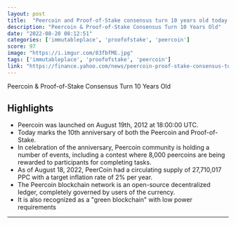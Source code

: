 ```yaml
---
layout: post
title:  "Peercoin and Proof-of-Stake consensus turn 10 years old today! 🥳🎂"
description: "Peercoin & Proof-of-Stake Consensus Turn 10 Years Old"
date: "2022-08-20 08:12:51"
categories: ['immutableplace', 'proofofstake', 'peercoin']
score: 97
image: "https://i.imgur.com/83fbfME.jpg"
tags: ['immutableplace', 'proofofstake', 'peercoin']
link: "https://finance.yahoo.com/news/peercoin-proof-stake-consensus-turn-090000746.html"
---
```


Peercoin & Proof-of-Stake Consensus Turn 10 Years Old

## Highlights

- Peercoin was launched on August 19th, 2012 at 18:00:00 UTC.
- Today marks the 10th anniversary of both the Peercoin and Proof-of-Stake.
- In celebration of the anniversary, Peercoin community is holding a number of events, including a contest where 8,000 peercoins are being rewarded to participants for completing tasks.
- As of August 18, 2022, PeerCoin had a circulating supply of 27,710,017 PPC with a target inflation rate of 2% per year.
- The Peercoin blockchain network is an open-source decentralized ledger, completely governed by users of the currency.
- It is also recognized as a "green blockchain" with low power requirements

---
